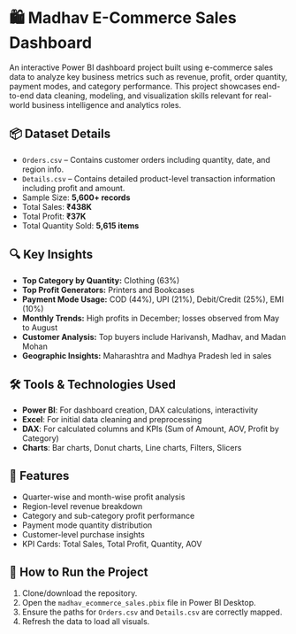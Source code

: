 # 🛍️ Madhav E-Commerce Sales Dashboard

An interactive Power BI dashboard project built using e-commerce sales data to analyze key business metrics such as revenue, profit, order quantity, payment modes, and category performance. This project showcases end-to-end data cleaning, modeling, and visualization skills relevant for real-world business intelligence and analytics roles.


## 📦 Dataset Details

- `Orders.csv` – Contains customer orders including quantity, date, and region info.
- `Details.csv` – Contains detailed product-level transaction information including profit and amount.
- Sample Size: **5,600+ records**
- Total Sales: **₹438K**
- Total Profit: **₹37K**
- Total Quantity Sold: **5,615 items**

## 🔍 Key Insights

- **Top Category by Quantity:** Clothing (63%)
- **Top Profit Generators:** Printers and Bookcases
- **Payment Mode Usage:** COD (44%), UPI (21%), Debit/Credit (25%), EMI (10%)
- **Monthly Trends:** High profits in December; losses observed from May to August
- **Customer Analysis:** Top buyers include Harivansh, Madhav, and Madan Mohan
- **Geographic Insights:** Maharashtra and Madhya Pradesh led in sales

## 🛠️ Tools & Technologies Used

- **Power BI**: For dashboard creation, DAX calculations, interactivity
- **Excel**: For initial data cleaning and preprocessing
- **DAX**: For calculated columns and KPIs (Sum of Amount, AOV, Profit by Category)
- **Charts**: Bar charts, Donut charts, Line charts, Filters, Slicers

## 🧩 Features

- Quarter-wise and month-wise profit analysis
- Region-level revenue breakdown
- Category and sub-category profit performance
- Payment mode quantity distribution
- Customer-level purchase insights
- KPI Cards: Total Sales, Total Profit, Quantity, AOV

## 🚀 How to Run the Project

1. Clone/download the repository.
2. Open the `madhav_ecommerce_sales.pbix` file in Power BI Desktop.
3. Ensure the paths for `Orders.csv` and `Details.csv` are correctly mapped.
4. Refresh the data to load all visuals.


